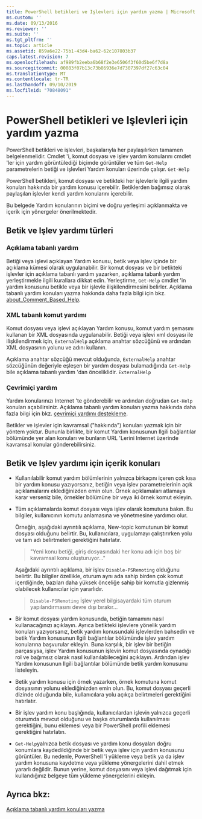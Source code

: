 ```yaml
---
title: PowerShell betikleri ve Işlevleri için yardım yazma | Microsoft Docs
ms.custom: ''
ms.date: 09/13/2016
ms.reviewer: ''
ms.suite: ''
ms.tgt_pltfrm: ''
ms.topic: article
ms.assetid: 859a6e22-75b1-43d4-ba62-62c107803b37
caps.latest.revision: 7
ms.openlocfilehash: af989fb2eeba6b68f2e3e6506f3f60d5be6f7d8a
ms.sourcegitcommit: 00083f07b13c73b86936e7d7307397df27c63c04
ms.translationtype: MT
ms.contentlocale: tr-TR
ms.lasthandoff: 09/10/2019
ms.locfileid: "70848091"
---
```

# <a name="writing-help-for-powershell-scripts-and-functions"></a>PowerShell betikleri ve Işlevleri için yardım yazma

PowerShell betikleri ve işlevleri, başkalarıyla her paylaşılırken tamamen belgelenmelidir.
Cmdlet 'i, komut dosyası ve işlev yardım konularını cmdlet 'ler için yardım görüntülediği biçimde görüntüler ve tüm `Get-Help` parametrelerin betiği ve işlevleri Yardım konuları üzerinde çalışır. `Get-Help`

PowerShell betikleri, komut dosyası ve betikteki her işlevlerle ilgili yardım konuları hakkında bir yardım konusu içerebilir.
Betiklerden bağımsız olarak paylaşılan işlevler kendi yardım konularını içerebilir.

Bu belgede Yardım konularının biçimi ve doğru yerleşimi açıklanmakta ve içerik için yönergeler önerilmektedir.

## <a name="types-of-script-and-function-help"></a>Betik ve Işlev yardımı türleri

### <a name="comment-based-help"></a>Açıklama tabanlı yardım
Betiği veya işlevi açıklayan Yardım konusu, betik veya işlev içinde bir açıklama kümesi olarak uygulanabilir.
Bir komut dosyası ve bir betikteki işlevler için açıklama tabanlı yardım yazarken, açıklama tabanlı yardım yerleştirmekle ilgili kurallara dikkat edin.
Yerleştirme, `Get-Help` cmdlet 'in yardım konusunu betikle veya bir işlevle ilişkilendirmesini belirler.
Açıklama tabanlı yardım konuları yazma hakkında daha fazla bilgi için bkz. [about_Comment_Based_Help](/powershell/module/microsoft.powershell.core/about/about_comment_based_help).

### <a name="xml-based-command-help"></a>XML tabanlı komut yardımı
Komut dosyası veya işlevi açıklayan Yardım konusu, komut yardım şemasını kullanan bir XML dosyasında uygulanabilir.
Betiği veya işlevi xml dosyası ile ilişkilendirmek için, `ExternalHelp` açıklama anahtar sözcüğünü ve ardından XML dosyasının yolunu ve adını kullanın.

Açıklama anahtar sözcüğü mevcut olduğunda, `ExternalHelp` anahtar sözcüğünün değeriyle eşleşen bir yardım dosyası bulamadığında `Get-Help` bile açıklama tabanlı yardım 'dan önceliklidir. `ExternalHelp`

### <a name="online-help"></a>Çevrimiçi yardım
Yardım konularınızı Internet 'te gönderebilir ve ardından doğrudan `Get-Help` konuları açabilirsiniz.
Açıklama tabanlı yardım konuları yazma hakkında daha fazla bilgi için bkz. [çevrimiçi yardımı destekleme](../module/supporting-online-help.md).

Betikler ve işlevler için kavramsal ("hakkında") konuları yazmak için bir yöntem yoktur.
Bununla birlikte, bir komut Yardım konusunun Ilgili bağlantılar bölümünde yer alan konuları ve bunların URL 'Lerini Internet üzerinde kavramsal konular gönderebilirsiniz.

## <a name="content-considerations-for-script-and-function-help"></a>Betik ve Işlev yardımı için içerik konuları

- Kullanılabilir komut yardım bölümlerinin yalnızca birkaçını içeren çok kısa bir yardım konusu yazıyorsanız, betiğin veya işlev parametrelerinin açık açıklamalarını eklediğinizden emin olun. Örnek açıklamaları atlamaya karar verseniz bile, örnekler bölümüne bir veya iki örnek komut ekleyin.

- Tüm açıklamalarda komut dosyası veya işlev olarak komutuna bakın. Bu bilgiler, kullanıcının komutu anlamasına ve yönetmesine yardımcı olur.

  Örneğin, aşağıdaki ayrıntılı açıklama, New-topic komutunun bir komut dosyası olduğunu belirtir. Bu, kullanıcılara, uygulamayı çalıştırırken yolu ve tam adı belirtmeleri gerektiğini hatırlatır.

  > "Yeni konu betiği, giriş dosyasındaki her konu adı için boş bir kavramsal konu oluşturuyor..."

  Aşağıdaki ayrıntılı açıklama, bir işlev `Disable-PSRemoting` olduğunu belirtir. Bu bilgiler özellikle, oturum aynı ada sahip birden çok komut içerdiğinde, bazıları daha yüksek önceliğe sahip bir komutla gizlenmiş olabilecek kullanıcılar için yararlıdır.

  > `Disable-PSRemoting` İşlev yerel bilgisayardaki tüm oturum yapılandırmasını devre dışı bırakır...

- Bir komut dosyası yardım konusunda, betiğin tamamını nasıl kullanacağınızı açıklayın. Ayrıca betikteki işlevlere yönelik yardım konuları yazıyorsanız, betik yardım konusundaki işlevlerden bahsedin ve betik Yardım konusunun Ilgili bağlantılar bölümünde işlev yardım konularına başvurular ekleyin. Buna karşılık, bir işlev bir betiğin parçasıysa, işlev Yardım konusunun işlevin komut dosyasında oynadığı rol ve bağımsız olarak nasıl kullanılabileceğini açıklayın. Ardından işlev Yardım konusunun Ilgili bağlantılar bölümünde betik yardım konusunu listeleyin.

- Betik yardım konusu için örnek yazarken, örnek komutuna komut dosyasının yolunu eklediğinizden emin olun. Bu, komut dosyası geçerli dizinde olduğunda bile, kullanıcılara yolu açıkça belirtmeleri gerektiğini hatırlatır.

- Bir işlev yardım konu başlığında, kullanıcılardan işlevin yalnızca geçerli oturumda mevcut olduğunu ve başka oturumlarda kullanılması gerektiğini, bunu eklemesi veya bir PowerShell profili eklemesi gerektiğini hatırlatın.

- `Get-Help`yalnızca betik dosyası ve yardım konu dosyaları doğru konumlara kaydedildiğinde bir betik veya işlev için yardım konusunu görüntüler. Bu nedenle, PowerShell 'i yükleme veya betik ya da işlev yardım konusuna kaydetme veya yükleme yönergelerini dahil etmek yararlı değildir. Bunun yerine, komut dosyasını veya işlevi dağıtmak için kullandığınız belgeye tüm yükleme yönergelerini ekleyin.

## <a name="see-also"></a>Ayrıca bkz:

[Açıklama tabanlı yardım konuları yazma](./writing-comment-based-help-topics.md)
